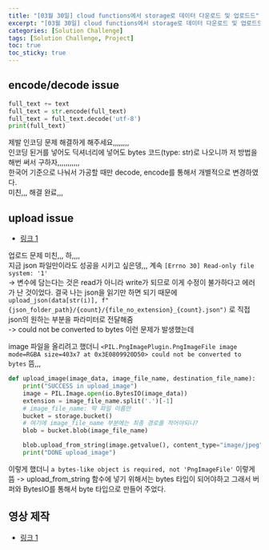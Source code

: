 ```yaml
---
title: "[03월 30일] cloud functions에서 storage로 데이터 다운로드 및 업로드드"
excerpt: "[03월 30일] cloud functions에서 storage로 데이터 다운로드 및 업로드드"
categories: [Solution Challenge]
tags: [Solution Challenge, Project]
toc: true
toc_sticky: true
---
```


## encode/decode issue

```py
full_text += text
full_text = str.encode(full_text)
full_text = full_text.decode('utf-8')
print(full_text)
```

제발 인코딩 문제 해결하게 해주세요,,,,,,,, <br>
인코딩 된거를 넣어도 딕셔너리에 넣어도 bytes 코드(type: str)로 나오니까 저 방법을 해번 써서 구하자,,,,,,,,,,,<br>
한국어 기준으로 나눠서 가공할 때만 decode, encode를 통해서 개별적으로 변경하였다. <br>
미친,,, 해결 완료,,,

## upload issue

- [링크 1](https://stackoverflow.com/questions/41932529/python-upload-pillow-image-to-firebase-storage-bucket)

업로드 문제 미친,,, 하,,,, <br>
지금 json 파일만이라도 성공을 시키고 싶은뎅,,, 계속 `[Errno 30] Read-only file system: '1'` <br>
-> 변수에 담는다는 것은 read가 아니라 write가 되므로 이게 수정이 불가하다고 에러가 난 것이었다. 결국 나는 json을 읽기만 하면 되기 때문에 `upload_json(data[str(i)], f"{json_folder_path}/{count}/{file_no_extension}_{count}.json")` 로 직접 json의 원하는 부분을 파라미터로 전달해줌 <br>
-> could not be converted to bytes 이런 문제가 발생했는데

image 파일을 올리려고 했더니 `<PIL.PngImagePlugin.PngImageFile image mode=RGBA size=403x7 at 0x3E0809920D50> could not be converted to bytes` 뜸,,,<br>

```py
def upload_image(image_data, image_file_name, destination_file_name):
    print("SUCCESS in upload_image")
    image = PIL.Image.open(io.BytesIO(image_data))
    extension = image_file_name.split('.')[-1]
    # image_file_name: 딱 파일 이름만
    bucket = storage.bucket()
    # 여기에 image_file_name 부분에는 최종 경로를 적어야되나?
    blob = bucket.blob(image_file_name)

    blob.upload_from_string(image.getvalue(), content_type="image/jpeg")
    print("DONE upload_image")
```

이렇게 했더니 `a bytes-like object is required, not 'PngImageFile'` 이렇게 뜸 -> upload_from_string 함수에 넣기 위해서는 bytes 타입이 되어야하고 그래서 버퍼와 BytesIO를 통해서 byte 타입으로 만들어 주었다.
<br>

## 영상 제작

- [링크 1](https://app.biteable.com/social/templates/popular)
